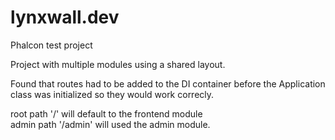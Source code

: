 # lynxwall.dev
Phalcon test project

Project with multiple modules using a shared layout.

Found that routes had to be added to the DI container before the Application class
was initialized so they would work correcly.

root path '/' will default to the frontend module </br>
admin path '/admin' will used the admin module.

